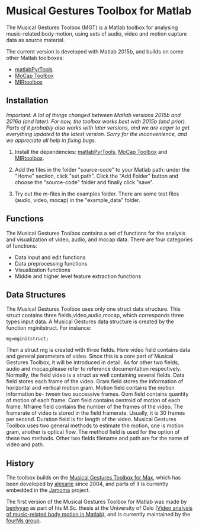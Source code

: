# Musical Gestures Toolbox for Matlab

The Musical Gestures Toolbox (MGT) is a Matlab toolbox for analysing music-related body motion, using sets of audio, video and motion capture data as source material.

The current version is developed with Matlab 2015b, and builds on some other Matlab toolboxes:

- [matlabPyrTools](http://se.mathworks.com/matlabcentral/fileexchange/52571-matlabpyrtools)
- [MoCap Toolbox](https://www.jyu.fi/hum/laitokset/musiikki/en/research/coe/materials/mocaptoolbox)
- [MIRtoolbox](https://www.jyu.fi/hum/laitokset/musiikki/en/research/coe/materials/mirtoolbox)

## Installation

*Important: A lot of things changed between Matlab versions 2015b and 2016a (and later). For now, the toolbox works best with 2015b (and prior). Parts of it probably also works with later versions, and we are eager to get everything updated to the latest version. Sorry for the inconvenience, and we appreciate all help in fixing bugs.*

1. Install the dependencies: [matlabPyrTools](http://se.mathworks.com/matlabcentral/fileexchange/52571-matlabpyrtools), [MoCap Toolbox](https://www.jyu.fi/hum/laitokset/musiikki/en/research/coe/materials/mocaptoolbox) and [MIRtoolbox](https://www.jyu.fi/hum/laitokset/musiikki/en/research/coe/materials/mirtoolbox).

2. Add the files in the folder "source-code" to your Matlab path: under the "Home" section, click "set path". Click the "Add Folder" button and choose the "source-code" folder and finally click "save".

3. Try out the m-files in the examples folder. There are some test files (audio, video, mocap) in the "example_data" folder.

## Functions

The Musical Gestures Toolbox contains a set of functions for the analysis and visualization of video, audio, and mocap data. There are four categories of functions:

- Data input and edit functions
- Data preprocessing functions
- Visualization functions
- Middle and higher level feature extraction functions

## Data Structures

The Musical Gestures Toolbox uses only one struct data structure. This struct contains three fields,video,audio,mocap, which corresponds three types input data. A Musical Gestures data structure is created by the function mginitstruct. For instance:

    mg=mginitstruct;

Then a struct mg is created with three fields. Here video field contains data and general parameters of video. Since this is a core part of Musical Gestures Toolbox, it will be introduced in detail. As for other two fields, audio and mocap,please refer to reference documentation respectively. Normally, the field video is a struct as well containing several fields. Data field stores each frame of the video. Gram field stores the information of horizontal and vertical motion gram. Motion field contains the motion information be- tween two successive frames. Qom field contains quantity of motion of each frame. Com field contains centroid of motion of each frame. Nframe field contains the number of the frames of the video. The framerate of video is stored in the field framerate. Usually, it is 30 frames per second. Duration field is for length of the video. Musical Gestures Toolbox uses two general methods to estimate the motion, one is motion gram, another is optical flow. The method field is used for the option of these two methods. Other two fields filename and path are for the name of video and path.


## History

The toolbox builds on the [Musical Gestures Toolbox for Max](http://www.uio.no/english/research/groups/fourms/downloads/software/musicalgesturestoolbox/), which has been developed by [alexarje](https://github.com/alexarje) since 2004, and parts of it is currently embedded in the [Jamoma](http://www.jamoma.org) project.

The first version of the Musical Gestures Toolbox for Matlab was made by [benlyyan](https://github.com/benlyyan) as part of his M.Sc. thesis at the University of Oslo ([Video analysis of music-related body motion in Matlab](https://www.duo.uio.no/handle/10852/51118)), and is currently maintained by the [fourMs group](https://github.com/fourMs).
